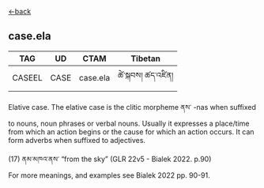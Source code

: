 [<-back](en/pos/postag_features/postag_features.md)

## case.ela</br>

|   TAG    | UD | CTAM | Tibetan |
| -------- | ------- | ---- | ---- |
| CASEEL | CASE   | case.ela | ཚེ་སྐབས། ཚད་འཛིན།

Elative case. The elative case is the clitic morpheme ནས་ -nas when suffixed to nouns, noun
phrases or verbal nouns. Usually it expresses a place/time from which an action begins or
the cause for which an action occurs. It can form adverbs when suffixed to adjectives.

(17)
ནམ་མཁའ་ནས་
“from the sky” (GLR 22v5 - Bialek 2022. p.90)</br>
For more meanings, and examples see Bialek 2022 pp. 90-91.